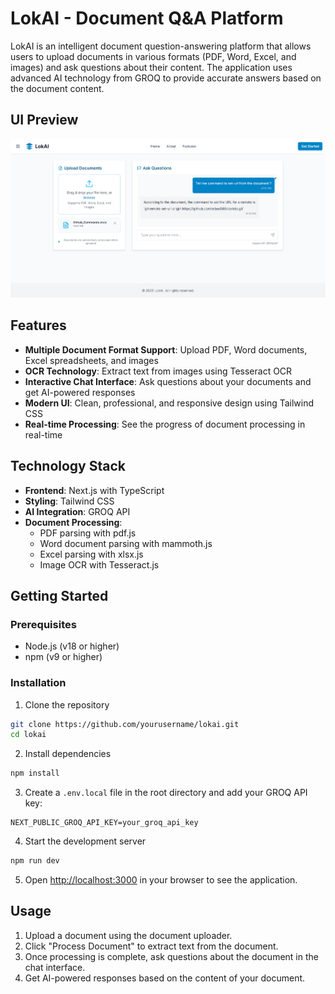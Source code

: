 # LokAI - Document Q&A Platform

LokAI is an intelligent document question-answering platform that allows users to upload documents in various formats (PDF, Word, Excel, and images) and ask questions about their content. The application uses advanced AI technology from GROQ to provide accurate answers based on the document content.

## UI Preview

![LokAI User Interface](./image.png)

## Features

- **Multiple Document Format Support**: Upload PDF, Word documents, Excel spreadsheets, and images
- **OCR Technology**: Extract text from images using Tesseract OCR
- **Interactive Chat Interface**: Ask questions about your documents and get AI-powered responses
- **Modern UI**: Clean, professional, and responsive design using Tailwind CSS
- **Real-time Processing**: See the progress of document processing in real-time

## Technology Stack

- **Frontend**: Next.js with TypeScript
- **Styling**: Tailwind CSS
- **AI Integration**: GROQ API
- **Document Processing**:
  - PDF parsing with pdf.js
  - Word document parsing with mammoth.js
  - Excel parsing with xlsx.js
  - Image OCR with Tesseract.js

## Getting Started

### Prerequisites

- Node.js (v18 or higher)
- npm (v9 or higher)

### Installation

1. Clone the repository

```bash
git clone https://github.com/yourusername/lokai.git
cd lokai
```

2. Install dependencies

```bash
npm install
```

3. Create a `.env.local` file in the root directory and add your GROQ API key:

```
NEXT_PUBLIC_GROQ_API_KEY=your_groq_api_key
```

4. Start the development server

```bash
npm run dev
```

5. Open [http://localhost:3000](http://localhost:3000) in your browser to see the application.

## Usage

1. Upload a document using the document uploader.
2. Click "Process Document" to extract text from the document.
3. Once processing is complete, ask questions about the document in the chat interface.
4. Get AI-powered responses based on the content of your document.
